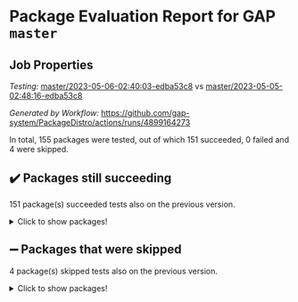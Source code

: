 # Package Evaluation Report for GAP `master`

## Job Properties

*Testing:* [master/2023-05-06-02:40:03-edba53c8](https://github.com/gap-system/PackageDistro/blob/data/reports/master/2023-05-06-02:40:03-edba53c8) vs [master/2023-05-05-02:48:16-edba53c8](https://github.com/gap-system/PackageDistro/blob/data/reports/master/2023-05-05-02:48:16-edba53c8)

*Generated by Workflow:* https://github.com/gap-system/PackageDistro/actions/runs/4899164273

In total, 155 packages were tested, out of which 151 succeeded, 0 failed and 4 were skipped.

## :heavy_check_mark: Packages still succeeding

151 package(s) succeeded tests also on the previous version.
<details><summary>Click to show packages!</summary>

- 4ti2interface 2023.02-04 [(success)](https://github.com/gap-system/PackageDistro/actions/runs/4899164273/jobs/8749032547)
- ace 5.6.2 [(success)](https://github.com/gap-system/PackageDistro/actions/runs/4899164273/jobs/8749032646)
- aclib 1.3.2 [(success)](https://github.com/gap-system/PackageDistro/actions/runs/4899164273/jobs/8749032727)
- agt 0.3.1 [(success)](https://github.com/gap-system/PackageDistro/actions/runs/4899164273/jobs/8749032786)
- alnuth 3.2.1 [(success)](https://github.com/gap-system/PackageDistro/actions/runs/4899164273/jobs/8749032865)
- anupq 3.3.0 [(success)](https://github.com/gap-system/PackageDistro/actions/runs/4899164273/jobs/8749032927)
- atlasrep 2.1.6 [(success)](https://github.com/gap-system/PackageDistro/actions/runs/4899164273/jobs/8749032989)
- autodoc 2022.10.20 [(success)](https://github.com/gap-system/PackageDistro/actions/runs/4899164273/jobs/8749033045)
- automata 1.15 [(success)](https://github.com/gap-system/PackageDistro/actions/runs/4899164273/jobs/8749033118)
- automgrp 1.3.2 [(success)](https://github.com/gap-system/PackageDistro/actions/runs/4899164273/jobs/8749033169)
- autpgrp 1.11 [(success)](https://github.com/gap-system/PackageDistro/actions/runs/4899164273/jobs/8749033216)
- cap 2023.05-04 [(success)](https://github.com/gap-system/PackageDistro/actions/runs/4899164273/jobs/8749033262)
- caratinterface 2.3.5 [(success)](https://github.com/gap-system/PackageDistro/actions/runs/4899164273/jobs/8749033323)
- cddinterface 2022.11.01 [(success)](https://github.com/gap-system/PackageDistro/actions/runs/4899164273/jobs/8749033365)
- circle 1.6.6 [(success)](https://github.com/gap-system/PackageDistro/actions/runs/4899164273/jobs/8749033406)
- classicpres 1.22 [(success)](https://github.com/gap-system/PackageDistro/actions/runs/4899164273/jobs/8749033459)
- cohomolo 1.6.11 [(success)](https://github.com/gap-system/PackageDistro/actions/runs/4899164273/jobs/8749033509)
- congruence 1.2.5 [(success)](https://github.com/gap-system/PackageDistro/actions/runs/4899164273/jobs/8749033554)
- corelg 1.56 [(success)](https://github.com/gap-system/PackageDistro/actions/runs/4899164273/jobs/8749033588)
- crime 1.6 [(success)](https://github.com/gap-system/PackageDistro/actions/runs/4899164273/jobs/8749033627)
- crisp 1.4.6 [(success)](https://github.com/gap-system/PackageDistro/actions/runs/4899164273/jobs/8749033674)
- crypting 0.10.4 [(success)](https://github.com/gap-system/PackageDistro/actions/runs/4899164273/jobs/8749033725)
- cryst 4.1.26 [(success)](https://github.com/gap-system/PackageDistro/actions/runs/4899164273/jobs/8749033790)
- crystcat 1.1.10 [(success)](https://github.com/gap-system/PackageDistro/actions/runs/4899164273/jobs/8749033820)
- ctbllib 1.3.5 [(success)](https://github.com/gap-system/PackageDistro/actions/runs/4899164273/jobs/8749033867)
- cubefree 1.19 [(success)](https://github.com/gap-system/PackageDistro/actions/runs/4899164273/jobs/8749033916)
- curlinterface 2.3.1 [(success)](https://github.com/gap-system/PackageDistro/actions/runs/4899164273/jobs/8749033969)
- cvec 2.8.1 [(success)](https://github.com/gap-system/PackageDistro/actions/runs/4899164273/jobs/8749034041)
- datastructures 0.3.0 [(success)](https://github.com/gap-system/PackageDistro/actions/runs/4899164273/jobs/8749034098)
- deepthought 1.0.6 [(success)](https://github.com/gap-system/PackageDistro/actions/runs/4899164273/jobs/8749034164)
- design 1.8 [(success)](https://github.com/gap-system/PackageDistro/actions/runs/4899164273/jobs/8749034226)
- difsets 2.3.1 [(success)](https://github.com/gap-system/PackageDistro/actions/runs/4899164273/jobs/8749034294)
- digraphs 1.6.2 [(success)](https://github.com/gap-system/PackageDistro/actions/runs/4899164273/jobs/8749034349)
- edim 1.3.7 [(success)](https://github.com/gap-system/PackageDistro/actions/runs/4899164273/jobs/8749034403)
- example 4.3.4 [(success)](https://github.com/gap-system/PackageDistro/actions/runs/4899164273/jobs/8749034467)
- examplesforhomalg 2023.02-04 [(success)](https://github.com/gap-system/PackageDistro/actions/runs/4899164273/jobs/8749034532)
- factint 1.6.3 [(success)](https://github.com/gap-system/PackageDistro/actions/runs/4899164273/jobs/8749034583)
- ferret 1.0.9 [(success)](https://github.com/gap-system/PackageDistro/actions/runs/4899164273/jobs/8749034650)
- fga 1.5.0 [(success)](https://github.com/gap-system/PackageDistro/actions/runs/4899164273/jobs/8749034708)
- fining 1.5.5 [(success)](https://github.com/gap-system/PackageDistro/actions/runs/4899164273/jobs/8749034766)
- float 1.0.3 [(success)](https://github.com/gap-system/PackageDistro/actions/runs/4899164273/jobs/8749034828)
- format 1.4.3 [(success)](https://github.com/gap-system/PackageDistro/actions/runs/4899164273/jobs/8749034878)
- forms 1.2.9 [(success)](https://github.com/gap-system/PackageDistro/actions/runs/4899164273/jobs/8749034922)
- fplsa 1.2.6 [(success)](https://github.com/gap-system/PackageDistro/actions/runs/4899164273/jobs/8749034988)
- fr 2.4.12 [(success)](https://github.com/gap-system/PackageDistro/actions/runs/4899164273/jobs/8749035038)
- francy 2.0.3 [(success)](https://github.com/gap-system/PackageDistro/actions/runs/4899164273/jobs/8749035089)
- fwtree 1.3 [(success)](https://github.com/gap-system/PackageDistro/actions/runs/4899164273/jobs/8749035141)
- gapdoc 1.6.6 [(success)](https://github.com/gap-system/PackageDistro/actions/runs/4899164273/jobs/8749035190)
- gauss 2023.02-04 [(success)](https://github.com/gap-system/PackageDistro/actions/runs/4899164273/jobs/8749035259)
- gaussforhomalg 2023.02-04 [(success)](https://github.com/gap-system/PackageDistro/actions/runs/4899164273/jobs/8749035304)
- gbnp 1.0.5 [(success)](https://github.com/gap-system/PackageDistro/actions/runs/4899164273/jobs/8749035347)
- generalizedmorphismsforcap 2023.03-01 [(success)](https://github.com/gap-system/PackageDistro/actions/runs/4899164273/jobs/8749035387)
- genss 1.6.8 [(success)](https://github.com/gap-system/PackageDistro/actions/runs/4899164273/jobs/8749035446)
- gradedmodules 2023.02-04 [(success)](https://github.com/gap-system/PackageDistro/actions/runs/4899164273/jobs/8749035533)
- gradedringforhomalg 2023.02-04 [(success)](https://github.com/gap-system/PackageDistro/actions/runs/4899164273/jobs/8749035586)
- grape 4.9.0 [(success)](https://github.com/gap-system/PackageDistro/actions/runs/4899164273/jobs/8749035643)
- groupoids 1.73 [(success)](https://github.com/gap-system/PackageDistro/actions/runs/4899164273/jobs/8749035688)
- grpconst 2.6.4 [(success)](https://github.com/gap-system/PackageDistro/actions/runs/4899164273/jobs/8749035746)
- guarana 0.96.3 [(success)](https://github.com/gap-system/PackageDistro/actions/runs/4899164273/jobs/8749035814)
- guava 3.18 [(success)](https://github.com/gap-system/PackageDistro/actions/runs/4899164273/jobs/8749035871)
- hap 1.55 [(success)](https://github.com/gap-system/PackageDistro/actions/runs/4899164273/jobs/8749035929)
- hapcryst 0.1.15 [(success)](https://github.com/gap-system/PackageDistro/actions/runs/4899164273/jobs/8749035983)
- hecke 1.5.3 [(success)](https://github.com/gap-system/PackageDistro/actions/runs/4899164273/jobs/8749036040)
- help 3.5 [(success)](https://github.com/gap-system/PackageDistro/actions/runs/4899164273/jobs/8749036093)
- homalg 2023.02-05 [(success)](https://github.com/gap-system/PackageDistro/actions/runs/4899164273/jobs/8749036167)
- homalgtocas 2023.02-04 [(success)](https://github.com/gap-system/PackageDistro/actions/runs/4899164273/jobs/8749036234)
- idrel 2.45 [(success)](https://github.com/gap-system/PackageDistro/actions/runs/4899164273/jobs/8749036285)
- images 1.3.1 [(success)](https://github.com/gap-system/PackageDistro/actions/runs/4899164273/jobs/8749036371)
- intpic 0.3.0 [(success)](https://github.com/gap-system/PackageDistro/actions/runs/4899164273/jobs/8749036435)
- io 4.8.1 [(success)](https://github.com/gap-system/PackageDistro/actions/runs/4899164273/jobs/8749036514)
- io_forhomalg 2023.02-04 [(success)](https://github.com/gap-system/PackageDistro/actions/runs/4899164273/jobs/8749036584)
- irredsol 1.4.4 [(success)](https://github.com/gap-system/PackageDistro/actions/runs/4899164273/jobs/8749036652)
- json 2.1.1 [(success)](https://github.com/gap-system/PackageDistro/actions/runs/4899164273/jobs/8749036708)
- jupyterkernel 1.5.0 [(success)](https://github.com/gap-system/PackageDistro/actions/runs/4899164273/jobs/8749036775)
- jupyterviz 1.5.6 [(success)](https://github.com/gap-system/PackageDistro/actions/runs/4899164273/jobs/8749036843)
- kan 1.35 [(success)](https://github.com/gap-system/PackageDistro/actions/runs/4899164273/jobs/8749036914)
- kbmag 1.5.11 [(success)](https://github.com/gap-system/PackageDistro/actions/runs/4899164273/jobs/8749036968)
- laguna 3.9.6 [(success)](https://github.com/gap-system/PackageDistro/actions/runs/4899164273/jobs/8749037061)
- liealgdb 2.2.1 [(success)](https://github.com/gap-system/PackageDistro/actions/runs/4899164273/jobs/8749037129)
- liepring 2.8 [(success)](https://github.com/gap-system/PackageDistro/actions/runs/4899164273/jobs/8749037208)
- liering 2.4.2 [(success)](https://github.com/gap-system/PackageDistro/actions/runs/4899164273/jobs/8749037282)
- linearalgebraforcap 2023.05-02 [(success)](https://github.com/gap-system/PackageDistro/actions/runs/4899164273/jobs/8749037370)
- localizeringforhomalg 2023.02-04 [(success)](https://github.com/gap-system/PackageDistro/actions/runs/4899164273/jobs/8749037439)
- loops 3.4.3 [(success)](https://github.com/gap-system/PackageDistro/actions/runs/4899164273/jobs/8749037517)
- lpres 1.0.3 [(success)](https://github.com/gap-system/PackageDistro/actions/runs/4899164273/jobs/8749037595)
- majoranaalgebras 1.5.1 [(success)](https://github.com/gap-system/PackageDistro/actions/runs/4899164273/jobs/8749037667)
- mapclass 1.4.6 [(success)](https://github.com/gap-system/PackageDistro/actions/runs/4899164273/jobs/8749037757)
- matgrp 0.70 [(success)](https://github.com/gap-system/PackageDistro/actions/runs/4899164273/jobs/8749037833)
- matricesforhomalg 2023.02-04 [(success)](https://github.com/gap-system/PackageDistro/actions/runs/4899164273/jobs/8749037918)
- modisom 2.5.4 [(success)](https://github.com/gap-system/PackageDistro/actions/runs/4899164273/jobs/8749037994)
- modulepresentationsforcap 2023.05-01 [(success)](https://github.com/gap-system/PackageDistro/actions/runs/4899164273/jobs/8749038065)
- modules 2023.02-04 [(success)](https://github.com/gap-system/PackageDistro/actions/runs/4899164273/jobs/8749038134)
- monoidalcategories 2023.04-01 [(success)](https://github.com/gap-system/PackageDistro/actions/runs/4899164273/jobs/8749038204)
- nconvex 2022.09-01 [(success)](https://github.com/gap-system/PackageDistro/actions/runs/4899164273/jobs/8749038273)
- nilmat 1.4.2 [(success)](https://github.com/gap-system/PackageDistro/actions/runs/4899164273/jobs/8749038395)
- nock 1.5 [(success)](https://github.com/gap-system/PackageDistro/actions/runs/4899164273/jobs/8749038492)
- normalizinterface 1.3.5 [(success)](https://github.com/gap-system/PackageDistro/actions/runs/4899164273/jobs/8749038573)
- nq 2.5.10 [(success)](https://github.com/gap-system/PackageDistro/actions/runs/4899164273/jobs/8749038651)
- numericalsgps 1.3.1 [(success)](https://github.com/gap-system/PackageDistro/actions/runs/4899164273/jobs/8749038726)
- openmath 11.5.3 [(success)](https://github.com/gap-system/PackageDistro/actions/runs/4899164273/jobs/8749038795)
- orb 4.9.0 [(success)](https://github.com/gap-system/PackageDistro/actions/runs/4899164273/jobs/8749038888)
- packagemanager 1.4.1 [(success)](https://github.com/gap-system/PackageDistro/actions/runs/4899164273/jobs/8749038973)
- patternclass 2.4.3 [(success)](https://github.com/gap-system/PackageDistro/actions/runs/4899164273/jobs/8749039055)
- permut 2.0.4 [(success)](https://github.com/gap-system/PackageDistro/actions/runs/4899164273/jobs/8749039122)
- polenta 1.3.10 [(success)](https://github.com/gap-system/PackageDistro/actions/runs/4899164273/jobs/8749039198)
- polymaking 0.8.6 [(success)](https://github.com/gap-system/PackageDistro/actions/runs/4899164273/jobs/8749039262)
- primgrp 3.4.4 [(success)](https://github.com/gap-system/PackageDistro/actions/runs/4899164273/jobs/8749039349)
- profiling 2.5.2 [(success)](https://github.com/gap-system/PackageDistro/actions/runs/4899164273/jobs/8749039422)
- qpa 1.34 [(success)](https://github.com/gap-system/PackageDistro/actions/runs/4899164273/jobs/8749039494)
- quagroup 1.8.3 [(success)](https://github.com/gap-system/PackageDistro/actions/runs/4899164273/jobs/8749039567)
- radiroot 2.9 [(success)](https://github.com/gap-system/PackageDistro/actions/runs/4899164273/jobs/8749039647)
- rcwa 4.7.1 [(success)](https://github.com/gap-system/PackageDistro/actions/runs/4899164273/jobs/8749039705)
- rds 1.8 [(success)](https://github.com/gap-system/PackageDistro/actions/runs/4899164273/jobs/8749039766)
- recog 1.4.2 [(success)](https://github.com/gap-system/PackageDistro/actions/runs/4899164273/jobs/8749039834)
- repndecomp 1.3.0 [(success)](https://github.com/gap-system/PackageDistro/actions/runs/4899164273/jobs/8749039897)
- repsn 3.1.1 [(success)](https://github.com/gap-system/PackageDistro/actions/runs/4899164273/jobs/8749039968)
- resclasses 4.7.3 [(success)](https://github.com/gap-system/PackageDistro/actions/runs/4899164273/jobs/8749040026)
- ringsforhomalg 2023.02-05 [(success)](https://github.com/gap-system/PackageDistro/actions/runs/4899164273/jobs/8749040078)
- sco 2023.02-04 [(success)](https://github.com/gap-system/PackageDistro/actions/runs/4899164273/jobs/8749040126)
- scscp 2.4.1 [(success)](https://github.com/gap-system/PackageDistro/actions/runs/4899164273/jobs/8749040180)
- semigroups 5.2.1 [(success)](https://github.com/gap-system/PackageDistro/actions/runs/4899164273/jobs/8749040234)
- sglppow 2.3 [(success)](https://github.com/gap-system/PackageDistro/actions/runs/4899164273/jobs/8749040287)
- sgpviz 0.999.5 [(success)](https://github.com/gap-system/PackageDistro/actions/runs/4899164273/jobs/8749040345)
- simpcomp 2.1.14 [(success)](https://github.com/gap-system/PackageDistro/actions/runs/4899164273/jobs/8749040400)
- singular 2023.02.09 [(success)](https://github.com/gap-system/PackageDistro/actions/runs/4899164273/jobs/8749040462)
- sl2reps 1.1 [(success)](https://github.com/gap-system/PackageDistro/actions/runs/4899164273/jobs/8749040523)
- sla 1.5.3 [(success)](https://github.com/gap-system/PackageDistro/actions/runs/4899164273/jobs/8749040586)
- smallgrp 1.5.2 [(success)](https://github.com/gap-system/PackageDistro/actions/runs/4899164273/jobs/8749040643)
- smallsemi 0.6.13 [(success)](https://github.com/gap-system/PackageDistro/actions/runs/4899164273/jobs/8749040703)
- sonata 2.9.6 [(success)](https://github.com/gap-system/PackageDistro/actions/runs/4899164273/jobs/8749040758)
- sophus 1.27 [(success)](https://github.com/gap-system/PackageDistro/actions/runs/4899164273/jobs/8749040820)
- spinsym 1.5.2 [(success)](https://github.com/gap-system/PackageDistro/actions/runs/4899164273/jobs/8749040875)
- standardff 0.9.4 [(success)](https://github.com/gap-system/PackageDistro/actions/runs/4899164273/jobs/8749040932)
- symbcompcc 1.3.2 [(success)](https://github.com/gap-system/PackageDistro/actions/runs/4899164273/jobs/8749040983)
- thelma 1.3 [(success)](https://github.com/gap-system/PackageDistro/actions/runs/4899164273/jobs/8749041041)
- tomlib 1.2.9 [(success)](https://github.com/gap-system/PackageDistro/actions/runs/4899164273/jobs/8749041094)
- toolsforhomalg 2023.03-01 [(success)](https://github.com/gap-system/PackageDistro/actions/runs/4899164273/jobs/8749041144)
- toric 1.9.5 [(success)](https://github.com/gap-system/PackageDistro/actions/runs/4899164273/jobs/8749041189)
- toricvarieties 2022.07.13 [(success)](https://github.com/gap-system/PackageDistro/actions/runs/4899164273/jobs/8749041251)
- transgrp 3.6.4 [(success)](https://github.com/gap-system/PackageDistro/actions/runs/4899164273/jobs/8749041297)
- ugaly 4.0.3 [(success)](https://github.com/gap-system/PackageDistro/actions/runs/4899164273/jobs/8749041338)
- unipot 1.5 [(success)](https://github.com/gap-system/PackageDistro/actions/runs/4899164273/jobs/8749041406)
- unitlib 4.2.0 [(success)](https://github.com/gap-system/PackageDistro/actions/runs/4899164273/jobs/8749041489)
- utils 0.82 [(success)](https://github.com/gap-system/PackageDistro/actions/runs/4899164273/jobs/8749041539)
- uuid 0.7 [(success)](https://github.com/gap-system/PackageDistro/actions/runs/4899164273/jobs/8749041594)
- walrus 0.9991 [(success)](https://github.com/gap-system/PackageDistro/actions/runs/4899164273/jobs/8749041646)
- wedderga 4.10.3 [(success)](https://github.com/gap-system/PackageDistro/actions/runs/4899164273/jobs/8749041694)
- xmod 2.91 [(success)](https://github.com/gap-system/PackageDistro/actions/runs/4899164273/jobs/8749041742)
- xmodalg 1.23 [(success)](https://github.com/gap-system/PackageDistro/actions/runs/4899164273/jobs/8749041797)
- yangbaxter 0.10.3 [(success)](https://github.com/gap-system/PackageDistro/actions/runs/4899164273/jobs/8749041853)
- zeromqinterface 0.14 [(success)](https://github.com/gap-system/PackageDistro/actions/runs/4899164273/jobs/8749041913)
</details>

## :heavy_minus_sign: Packages that were skipped

4 package(s) skipped tests also on the previous version.
<details><summary>Click to show packages!</summary>

- browse 1.8.21 [(skipped)](https://github.com/gap-system/PackageDistro/actions/runs/4899164273/jobs/8748908616)
- itc 1.5.1 [(skipped)](https://github.com/gap-system/PackageDistro/actions/runs/4899164273/jobs/8748908616)
- polycyclic 2.16 [(skipped)](https://github.com/gap-system/PackageDistro/actions/runs/4899164273/jobs/8748908616)
- xgap 4.31 [(skipped)](https://github.com/gap-system/PackageDistro/actions/runs/4899164273/jobs/8748908616)
</details>

